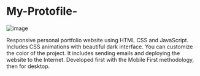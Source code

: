 ﻿# My-Protofile-
![image](https://user-images.githubusercontent.com/108216615/236682643-1705201d-01d6-4073-b55c-8a89e784e114.png)


Responsive personal portfolio website using HTML CSS and JavaScript. Includes CSS animations with beautiful dark interface. 
You can customize the color of the project. It includes sending emails and deploying the website to the Internet. Developed first with the Mobile First methodology, then for desktop.
